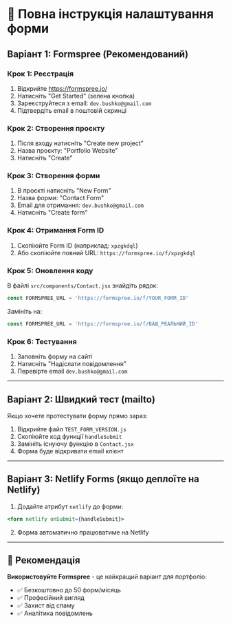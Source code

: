 # 📧 Повна інструкція налаштування форми

## Варіант 1: Formspree (Рекомендований)

### Крок 1: Реєстрація
1. Відкрийте https://formspree.io/
2. Натисніть "Get Started" (зелена кнопка)
3. Зареєструйтеся з email: `dev.bushko@gmail.com`
4. Підтвердіть email в поштовій скринці

### Крок 2: Створення проєкту
1. Після входу натисніть "Create new project"
2. Назва проєкту: "Portfolio Website"
3. Натисніть "Create"

### Крок 3: Створення форми
1. В проєкті натисніть "New Form"
2. Назва форми: "Contact Form"
3. Email для отримання: `dev.bushko@gmail.com`
4. Натисніть "Create form"

### Крок 4: Отримання Form ID
1. Скопіюйте Form ID (наприклад: `xpzgkdql`)
2. Або скопіюйте повний URL: `https://formspree.io/f/xpzgkdql`

### Крок 5: Оновлення коду
В файлі `src/components/Contact.jsx` знайдіть рядок:
```javascript
const FORMSPREE_URL = 'https://formspree.io/f/YOUR_FORM_ID'
```

Замініть на:
```javascript
const FORMSPREE_URL = 'https://formspree.io/f/ВАШ_РЕАЛЬНИЙ_ID'
```

### Крок 6: Тестування
1. Заповніть форму на сайті
2. Натисніть "Надіслати повідомлення"
3. Перевірте email `dev.bushko@gmail.com`

---

## Варіант 2: Швидкий тест (mailto)

Якщо хочете протестувати форму прямо зараз:

1. Відкрийте файл `TEST_FORM_VERSION.js`
2. Скопіюйте код функції `handleSubmit`
3. Замініть існуючу функцію в `Contact.jsx`
4. Форма буде відкривати email клієнт

---

## Варіант 3: Netlify Forms (якщо деплоїте на Netlify)

1. Додайте атрибут `netlify` до форми:
```jsx
<form netlify onSubmit={handleSubmit}>
```

2. Форма автоматично працюватиме на Netlify

---

## 🎯 Рекомендація

**Використовуйте Formspree** - це найкращий варіант для портфоліо:
- ✅ Безкоштовно до 50 форм/місяць
- ✅ Професійний вигляд
- ✅ Захист від спаму
- ✅ Аналітика повідомлень
